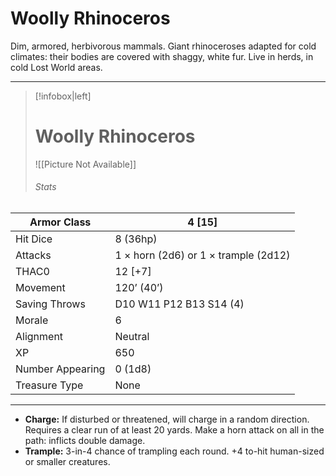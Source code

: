 # Woolly Rhinoceros
Dim, armored, herbivorous mammals.
Giant rhinoceroses adapted for cold climates: their bodies are covered with shaggy, white fur. Live in herds, in cold Lost World areas.

------
> [!infobox|left] 
>  # Woolly Rhinoceros 
>  ![[Picture Not Available]] 
>  ###### Stats 
| Armor Class     | 4 [15]                               |
| ---------------- | ------------------------------------ |
| Hit Dice         | 8 (36hp)                             |
| Attacks          | 1 × horn (2d6) or 1 × trample (2d12) |
| THAC0            | 12 [+7]                              |
| Movement         | 120’ (40’)                           |
| Saving Throws    | D10 W11 P12 B13 S14 (4)              |
| Morale           | 6                                    |
| Alignment        | Neutral                              |
| XP               | 650                                  |
| Number Appearing | 0 (1d8)                              |
| Treasure Type    | None                                 |

------

- **Charge:** If disturbed or threatened, will charge in a random direction. Requires a clear run of at least 20 yards. Make a horn attack on all in the path: inflicts double damage.
- **Trample:** 3-in-4 chance of trampling each round. +4 to-hit human-sized or smaller creatures.